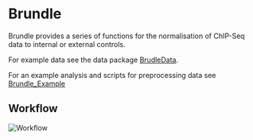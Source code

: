 # Brundle

Brundle provides a series of functions for the normalisation of ChIP-Seq data
to internal or external controls.

For example data see the data package [BrudleData](https://github.com/andrewholding/BrundleData).

For an example analysis and scripts for preprocessing data see [Brundle_Example](https://github.com/andrewholding/Brundle_Example)

## Workflow

![Workflow](https://cdn.rawgit.com/andrewholding/Brundle_Example/master/images/workflow.svg)
